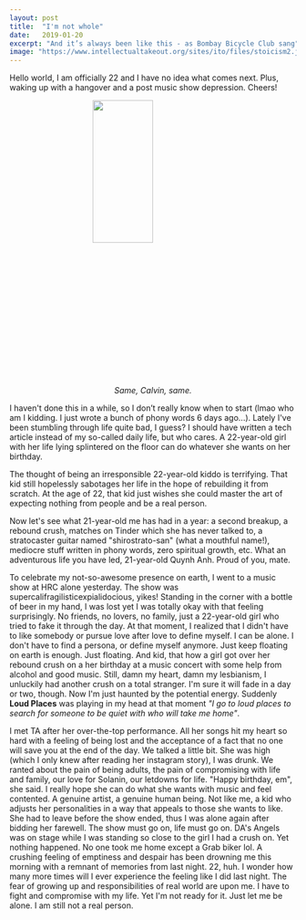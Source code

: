 ```yaml
---
layout: post
title:  "I'm not whole"
date:   2019-01-20
excerpt: "And it’s always been like this - as Bombay Bicycle Club sang"
image: "https://www.intellectualtakeout.org/sites/ito/files/stoicism2.jpg"
---
```


Hello world, I am officially 22 and I have no idea what comes next. Plus, waking up with a hangover and a post music show depression. Cheers!
<figure>
  <img src="https://66.media.tumblr.com/a0c73dbf310ed52c119f9a1ee0ce4775/tumblr_oqflfgqRty1qg2p2fo1_1280.jpg" style="max-height: 500px;   
	  display: block;
  	  margin-left: auto;
  	  margin-right: auto;
  	  width: 50%;"/>
  <figcaption style="text-align: center;"><em>Same, Calvin, same.</em></figcaption>
</figure>
I haven't done this in a while, so I don’t really know when to start (lmao who am I kidding. I just wrote a bunch of phony words 6 days ago...). Lately I've been stumbling through life quite bad, I guess? I should have written a tech article instead of my so-called daily life, but who cares. A 22-year-old girl with her life lying splintered on the floor can do whatever she wants on her birthday.

The thought of being an irresponsible 22-year-old kiddo is terrifying. That kid still hopelessly sabotages her life in the hope of rebuilding it from scratch. At the age of 22, that kid just wishes she could master the art of expecting nothing from people and be a real person.

Now let's see what 21-year-old me has had in a year: a second breakup, a rebound crush, matches on Tinder which she has never talked to, a stratocaster guitar named "shirostrato-san" (what a mouthful name!), mediocre stuff written in phony words, zero spiritual growth, etc. What an adventurous life you have led, 21-year-old Quynh Anh. Proud of you, mate.

To celebrate my not-so-awesome presence on earth, I went to a music show at HRC alone yesterday. The show was supercalifragilisticexpialidocious, yikes! Standing in the corner with a bottle of beer in my hand, I was lost yet I was totally okay with that feeling surprisingly. No friends, no lovers, no family, just a 22-year-old girl who tried to fake it through the day. At that moment, I realized that I didn't have to like somebody or pursue love after love to define myself. I can be alone. I don't have to find a persona, or define myself anymore. Just keep floating on earth is enough. Just floating. And kid, that how a girl got over her rebound crush on a her birthday at a music concert with some help from alcohol and good music. Still, damn my heart, damn my lesbianism, I unluckily had another crush on a total stranger. I'm sure it will fade in a day or two, though. Now I'm just haunted by the potential energy. Suddenly **Loud Places** was playing in my head at that moment *"I go to loud places to search for someone to be quiet with who will take me home"*. 

I met TA after her over-the-top performance. All her songs hit my heart so hard with a feeling of being lost and the acceptance of a fact that no one will save you at the end of the day. We talked a little bit. She was high (which I only knew after reading her instagram story), I was drunk. We ranted about the pain of being adults, the pain of compromising with life and family, our love for Solanin, our letdowns for life. "Happy birthday, em", she said. I really hope she can do what she wants with music and feel contented. A genuine artist, a genuine human being. Not like me, a kid who adjusts her personalities in a way that appeals to those she wants to like. She had to leave before the show ended, thus I was alone again after bidding her farewell. The show must go on, life must go on. DA's Angels was on stage while I was standing so close to the girl I had a crush on. Yet nothing happened. No one took me home except a Grab biker lol. A crushing feeling of emptiness and despair has been drowning me this morning with a remnant of memories from last night. 22, huh. I wonder how many more times will I ever experience the feeling like I did last night. The fear of growing up and responsibilities of real world are upon me. I have to fight and compromise with my life. Yet I'm not ready for it. Just let me be alone. I am still not a real person. 

